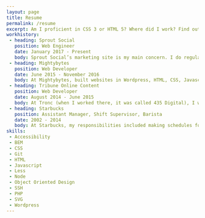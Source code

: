 ```yaml
---
layout: page
title: Resume
permalink: /resume
excerpt: Am I proficient in CSS 3 or HTML 5? Where did I work? Find out answers to these questions and more on my resume!
workhistory:
 - heading: Sprout Social
   position: Web Engineer
   date: January 2017 - Present
   body: Sprout Social’s marketing site is my main concern. I do regular marketing site stuff (Wordpress dev, content updates, page speed monitoring, etc.), but I spend much of my time focusing on accessibility and performance. It was the marketing development team's initiative to get the site to 508 compliance and almost to WCAG AA. While At Sprout Social I also spend time working in Node, dabbling in React, and contributing some to build systems.
 - heading: Mightybytes
   position: Web Developer
   date: June 2015 - November 2016
   body: At Mightybytes, built websites in Wordpress, HTML, CSS, Javascript, PHP. I was learned best practices such as tooling with Gulp, version control with Git, LESS preprocessors, and templating through Twig.
 - heading: Tribune Online Content
   position: Web Developer
   date: August 2014 - June 2015
   body: At Tronc (when I worked there, it was called 435 Digital), I worked with a designer and account manager to build websites in Wordpress, HTML, CSS, Javascript, PHP, and SVG. I specialized in making sites as performant as possible, optimizing for the critical rendering path, and making sure that css animations and transitions were super smooth.
 - heading: Starbucks
   position: Assistant Manager, Shift Supervisor, Barista
   date: 2002 - 2014
   body: At Starbucks, my responsibilities included making schedules for over twenty employees, cleaning, creating routines, reinforcing self-esteem, recognizing team achievements, making sales goals, analyzing profit and loss statements, finding ways to drive sales, making coffee, controlling inventory, and teaching these skills to others.
skills:
 - Accessibility
 - BEM
 - CSS
 - Git
 - HTML
 - Javascript
 - Less
 - Node
 - Object Oriented Design
 - SSH
 - PHP
 - SVG
 - Wordpress
---
```

